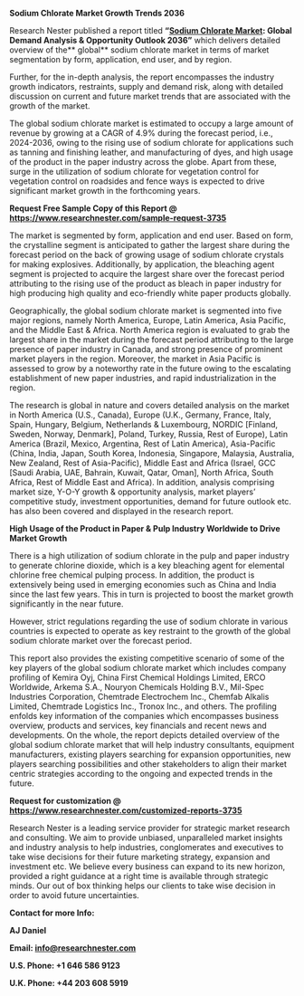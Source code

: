 ﻿**Sodium Chlorate Market <a name="_hlk87909901"></a>Growth Trends 2036** 

Research Nester published a report titled **“[Sodium Chlorate Market](https://www.researchnester.com/reports/sodium-chlorate-market/3735): Global Demand Analysis & Opportunity Outlook 2036”** which delivers detailed overview of the** global** sodium chlorate market in terms of market segmentation by form, application, end user, and by region.

Further, for the in-depth analysis, the report encompasses the industry growth indicators, restraints, supply and demand risk, along with detailed discussion on current and future market trends that are associated with the growth of the market.

The global sodium chlorate market is estimated to occupy a large amount of revenue by growing at a CAGR of 4.9% during the forecast period, i.e., 2024-2036, owing to the rising use of sodium chlorate for applications such as tanning and finishing leather, and manufacturing of dyes, and high usage of the product in the paper industry across the globe. Apart from these, surge in the utilization of sodium chlorate for vegetation control for vegetation control on roadsides and fence ways is expected to drive significant market growth in the forthcoming years. 

**Request Free Sample Copy of this Report @ <https://www.researchnester.com/sample-request-3735>** 

The market is segmented by form, application and end user. Based on form, the crystalline segment is anticipated to gather the largest share during the forecast period on the back of growing usage of sodium chlorate crystals for making explosives. Additionally, by application, the bleaching agent segment is projected to acquire the largest share over the forecast period attributing to the rising use of the product as bleach in paper industry for high producing high quality and eco-friendly white paper products globally. 

Geographically, the global sodium chlorate market is segmented into five major regions, namely North America, Europe, Latin America, Asia Pacific, and the Middle East & Africa. North America region is evaluated to grab the largest share in the market during the forecast period attributing to the large presence of paper industry in Canada, and strong presence of prominent market players in the region. Moreover, the market in Asia Pacific is assessed to grow by a noteworthy rate in the future owing to the escalating establishment of new paper industries, and rapid industrialization in the region.

The research is global in nature and covers detailed analysis on the market in North America (U.S., Canada), Europe (U.K., Germany, France, Italy, Spain, Hungary, Belgium, Netherlands & Luxembourg, NORDIC [Finland, Sweden, Norway, Denmark], Poland, Turkey, Russia, Rest of Europe), Latin America (Brazil, Mexico, Argentina, Rest of Latin America), Asia-Pacific (China, India, Japan, South Korea, Indonesia, Singapore, Malaysia, Australia, New Zealand, Rest of Asia-Pacific), Middle East and Africa (Israel, GCC [Saudi Arabia, UAE, Bahrain, Kuwait, Qatar, Oman], North Africa, South Africa, Rest of Middle East and Africa). In addition, analysis comprising market size, Y-O-Y growth & opportunity analysis, market players’ competitive study, investment opportunities, demand for future outlook etc. has also been covered and displayed in the research report.

**High Usage of the Product in Paper & Pulp Industry Worldwide to Drive Market Growth**

There is a high utilization of sodium chlorate in the pulp and paper industry to generate chlorine dioxide, which is a key bleaching agent for elemental chlorine free chemical pulping process. In addition, the product is extensively being used in emerging economies such as China and India since the last few years. This in turn is projected to boost the market growth significantly in the near future.

However, strict regulations regarding the use of sodium chlorate in various countries is expected to operate as key restraint to the growth of the global sodium chlorate market over the forecast period.

This report also provides the existing competitive scenario of some of the key players of the global sodium chlorate market which includes company profiling of Kemira Oyj, China First Chemical Holdings Limited, ERCO Worldwide, Arkema S.A., Nouryon Chemicals Holding B.V., Mil-Spec Industries Corporation, Chemtrade Electrochem Inc., Chemfab Alkalis Limited, Chemtrade Logistics Inc., Tronox Inc., and others. The profiling enfolds key information of the companies which encompasses business overview, products and services, key financials and recent news and developments. On the whole, the report depicts detailed overview of the global sodium chlorate market that will help industry consultants, equipment manufacturers, existing players searching for expansion opportunities, new players searching possibilities and other stakeholders to align their market centric strategies according to the ongoing and expected trends in the future.      

**Request for customization @ <https://www.researchnester.com/customized-reports-3735>**   

Research Nester is a leading service provider for strategic market research and consulting. We aim to provide unbiased, unparalleled market insights and industry analysis to help industries, conglomerates and executives to take wise decisions for their future marketing strategy, expansion and investment etc. We believe every business can expand to its new horizon, provided a right guidance at a right time is available through strategic minds. Our out of box thinking helps our clients to take wise decision in order to avoid future uncertainties.

**Contact for more Info:**

**AJ Daniel**

**Email: info@researchnester.com**

**U.S. Phone: +1 646 586 9123** 

**U.K. Phone: +44 203 608 5919**
